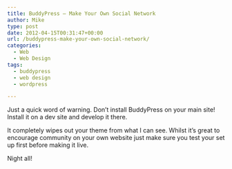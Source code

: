 ```yaml
---
title: BuddyPress – Make Your Own Social Network
author: Mike
type: post
date: 2012-04-15T00:31:47+00:00
url: /buddypress-make-your-own-social-network/
categories:
  - Web
  - Web Design
tags:
  - buddypress
  - web design
  - wordpress

---
```

Just a quick word of warning. Don&#8217;t install BuddyPress on your main site! Install it on a dev site and develop it there.

It completely wipes out your theme from what I can see. Whilst it&#8217;s great to encourage community on your own website just make sure you test your set up first before making it live.

Night all!